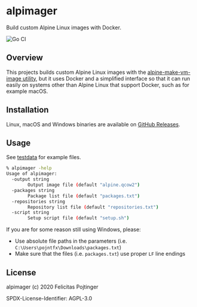 # alpimager

Build custom Alpine Linux images with Docker.

![Go CI](https://github.com/pojntfx/alpimager/workflows/Go%20CI/badge.svg)

## Overview

This projects builds custom Alpine Linux images with the [alpine-make-vm-image utility](https://github.com/alpinelinux/alpine-make-vm-image), but it uses Docker and a simplified interface so that it can run easily on systems other than Alpine Linux that support Docker, such as for example macOS.

## Installation

Linux, macOS and Windows binaries are available on [GitHub Releases](https://github.com/pojntfx/alpimager/releases).

## Usage

See [testdata](testdata) for example files.

```bash
% alpimager -help
Usage of alpimager:
  -output string
        Output image file (default "alpine.qcow2")
  -packages string
        Package list file (default "packages.txt")
  -repositories string
        Repository list file (default "repositories.txt")
  -script string
        Setup script file (default "setup.sh")
```

If you are for some reason still using Windows, please:

- Use absolute file paths in the parameters (i.e. `C:\Users\pojntfx\Downloads\packages.txt`)
- Make sure that the files (i.e. `packages.txt`) use proper `LF` line endings

## License

alpimager (c) 2020 Felicitas Pojtinger

SPDX-License-Identifier: AGPL-3.0
